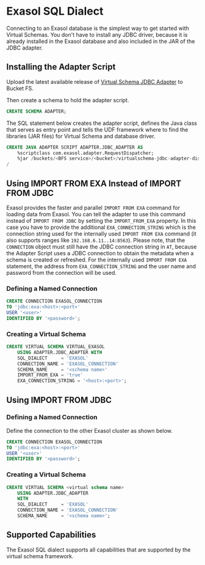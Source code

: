 # Exasol SQL Dialect

Connecting to an Exasol database is the simplest way to get started with Virtual Schemas.
You don't have to install any JDBC driver, because it is already installed in the Exasol database and also included in the JAR of the JDBC adapter.

## Installing the Adapter Script

Upload the latest available release of [Virtual Schema JDBC Adapter](https://github.com/exasol/virtual-schemas/releases) to Bucket FS.

Then create a schema to hold the adapter script.

```sql
CREATE SCHEMA ADAPTER;
```

The SQL statement below creates the adapter script, defines the Java class that serves as entry point and tells the UDF framework where to find the libraries (JAR files) for Virtual Schema and database driver.

```sql
CREATE JAVA ADAPTER SCRIPT ADAPTER.JDBC_ADAPTER AS
    %scriptclass com.exasol.adapter.RequestDispatcher;
    %jar /buckets/<BFS service>/<bucket>/virtualschema-jdbc-adapter-dist-3.1.2.jar;
/
```

## Using IMPORT FROM EXA Instead of IMPORT FROM JDBC

Exasol provides the faster and parallel `IMPORT FROM EXA` command for loading data from Exasol. You can tell the adapter to use this command instead of `IMPORT FROM JDBC` by setting the `IMPORT_FROM_EXA` property. 
In this case you have to provide the additional `EXA_CONNECTION_STRING` which is the connection string used for the internally used `IMPORT FROM EXA` command (it also supports ranges like `192.168.6.11..14:8563`). Please note, that the `CONNECTION` object must still have the JDBC connection string in `AT`, because the Adapter Script uses a JDBC connection to obtain the metadata when a schema is created or refreshed. 
For the internally used `IMPORT FROM EXA` statement, the address from `EXA_CONNECTION_STRING` and the user name and password from the connection will be used.

### Defining a Named Connection

```sql
CREATE CONNECTION EXASOL_CONNECTION 
TO 'jdbc:exa:<host>:<port>' 
USER '<user>' 
IDENTIFIED BY '<password>';
```

### Creating a Virtual Schema

```sql
CREATE VIRTUAL SCHEMA VIRTUAL_EXASOL 
    USING ADAPTER.JDBC_ADAPTER WITH
    SQL_DIALECT     = 'EXASOL'
    CONNECTION_NAME = 'EXASOL_CONNECTION'
    SCHEMA_NAME     = '<schema name>'
    IMPORT_FROM_EXA = 'true'
    EXA_CONNECTION_STRING = '<host>:<port>';
```

## Using IMPORT FROM JDBC

### Defining a Named Connection

Define the connection to the other Exasol cluster as shown below.

```sql
CREATE CONNECTION EXASOL_CONNECTION 
TO 'jdbc:exa:<host>:<port>' 
USER '<user>' 
IDENTIFIED BY '<password>';
```

### Creating a Virtual Schema

```sql
CREATE VIRTUAL SCHEMA <virtual schema name> 
    USING ADAPTER.JDBC_ADAPTER 
    WITH
    SQL_DIALECT     = 'EXASOL'
    CONNECTION_NAME = 'EXASOL_CONNECTION'
    SCHEMA_NAME     = '<schema name>';
```

## Supported Capabilities

The Exasol SQL dialect supports all capabilities that are supported by the virtual schema framework.